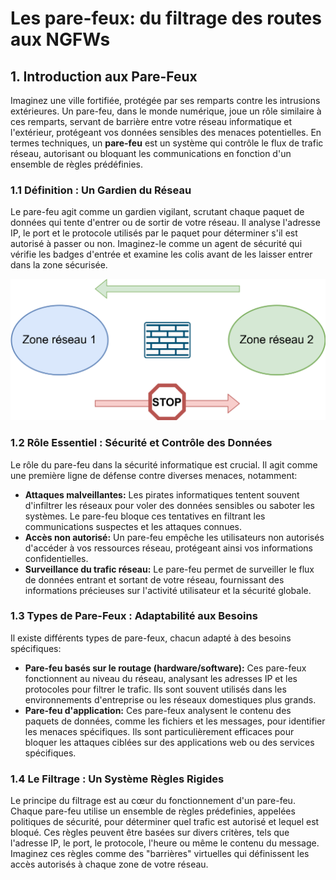 # Les pare-feux: du filtrage des routes aux NGFWs

## 1. Introduction aux Pare-Feux

Imaginez une ville fortifiée, protégée par ses remparts contre les intrusions extérieures. Un pare-feu, dans le monde numérique, joue un rôle similaire à ces remparts, servant de barrière entre votre réseau informatique et l'extérieur,  protégeant vos données sensibles des menaces potentielles. En termes techniques, un **pare-feu** est un système qui contrôle le flux de trafic réseau, autorisant ou bloquant les communications en fonction d'un ensemble de règles prédéfinies. 

### 1.1 **Définition : Un Gardien du Réseau**

Le pare-feu agit comme un gardien vigilant, scrutant chaque paquet de données qui tente d'entrer ou de sortir de votre réseau. Il analyse l'adresse IP, le port et le protocole utilisés par le paquet pour déterminer s'il est autorisé à passer ou non. Imaginez-le comme un agent de sécurité qui vérifie les badges d'entrée et examine les colis avant de les laisser entrer dans la zone sécurisée.

<img src="https://raw.githubusercontent.com/No-Name-Academy/Networking-for-noobs/refs/heads/main/2-3-Firewalling/Sources/01-001.svg">

### 1.2 **Rôle Essentiel : Sécurité et Contrôle des Données**

Le rôle du pare-feu dans la sécurité informatique est crucial. Il agit comme une première ligne de défense contre diverses menaces, notamment:

* **Attaques malveillantes:** Les pirates informatiques tentent souvent d'infiltrer les réseaux pour voler des données sensibles ou saboter les systèmes. Le pare-feu bloque ces tentatives en filtrant les communications suspectes et les attaques connues.
* **Accès non autorisé:** Un pare-feu empêche les utilisateurs non autorisés d'accéder à vos ressources réseau, protégeant ainsi vos informations confidentielles.
* **Surveillance du trafic réseau:** Le pare-feu permet de surveiller le flux de données entrant et sortant de votre réseau, fournissant des informations précieuses sur l'activité utilisateur et la sécurité globale.

### 1.3 **Types de Pare-Feux : Adaptabilité aux Besoins**

Il existe différents types de pare-feux, chacun adapté à des besoins spécifiques:

* **Pare-feu basés sur le routage (hardware/software):** Ces pare-feux fonctionnent au niveau du réseau, analysant les adresses IP et les protocoles pour filtrer le trafic. Ils sont souvent utilisés dans les environnements d'entreprise ou les réseaux domestiques plus grands.
* **Pare-feu d'application:** Ces pare-feux analysent le contenu des paquets de données, comme les fichiers et les messages, pour identifier les menaces spécifiques. Ils sont particulièrement efficaces pour bloquer les attaques ciblées sur des applications web ou des services spécifiques.

### 1.4 **Le Filtrage : Un Système Règles Rigides**

Le principe du filtrage est au cœur du fonctionnement d'un pare-feu. Chaque pare-feu utilise un ensemble de règles prédefinies, appelées politiques de sécurité, pour déterminer quel trafic est autorisé et lequel est bloqué. Ces règles peuvent être basées sur divers critères, tels que l'adresse IP, le port, le protocole, l'heure ou même le contenu du message. Imaginez ces règles comme des "barrières" virtuelles qui définissent les accès autorisés à chaque zone de votre réseau.
